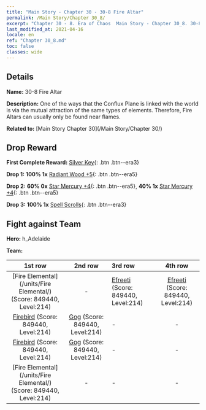 ```yaml
---
title: "Main Story - Chapter 30 - 30-8 Fire Altar"
permalink: /Main Story/Chapter 30_8/
excerpt: "Chapter 30 - 8. Era of Chaos  Main Story - Chapter 30_8. 30-8 Fire Altar"
last_modified_at: 2021-04-16
locale: en
ref: "Chapter 30_8.md"
toc: false
classes: wide
---
```


## Details

 **Name:** 30-8 Fire Altar

 **Description:** One of the ways that the Conflux Plane is linked with the world is via the mutual attraction of the same types of elements. Therefore, Fire Altars can usually only be found near flames.

 **Related to:** [Main Story Chapter 30](/Main Story/Chapter 30/)

## Drop Reward

 **First Complete Reward:** [Silver Key](/Items/con_693/){: .btn .btn--era3}

 **Drop 1:** **100% 1x** [Radiant Wood +5](/Items/mat_97/){: .btn .btn--era5}

 **Drop 2:** **60% 0x** [Star Mercury +4](/Items/mat_91/){: .btn .btn--era5}, **40% 1x** [Star Mercury +4](/Items/mat_91/){: .btn .btn--era5}

 **Drop 3:** **100% 1x** [Spell Scrolls](/Items/con_694/){: .btn .btn--era3}


## Fight against Team
 **Hero:** h_Adelaide

 **Team:**


  | 1st row | 2nd row | 3rd row | 4th row |
  |:----:|:----:|:----|:----:|
  | [Fire Elemental](/units/Fire Elemental/) (Score: 849440, Level:214)  | - | [Efreeti](/units/Efreeti/) (Score: 849440, Level:214)  | [Efreeti](/units/Efreeti/) (Score: 849440, Level:214)  |
  | [Firebird](/units/Firebird/) (Score: 849440, Level:214)  | [Gog](/units/Gog/) (Score: 849440, Level:214)  | - | - |
  | [Firebird](/units/Firebird/) (Score: 849440, Level:214)  | [Gog](/units/Gog/) (Score: 849440, Level:214)  | - | - |
  | [Fire Elemental](/units/Fire Elemental/) (Score: 849440, Level:214)  | - | - | - |



